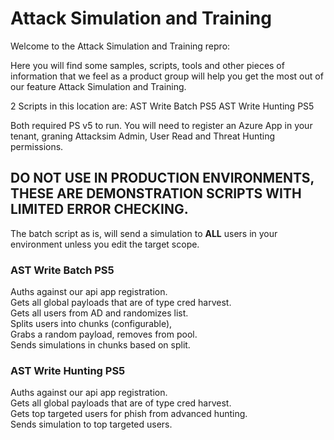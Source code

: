 # Attack Simulation and Training

Welcome to the Attack Simulation and Training repro:

Here you will find some samples, scripts, tools and other pieces of information that we feel as a product group
will help you get the most out of our feature Attack Simulation and Training.

2 Scripts in this location are:
AST Write  Batch PS5
AST Write Hunting PS5

Both required PS v5 to run.
You will need to register an Azure App in your tenant, graning Attacksim Admin, User Read and Threat Hunting permissions.

## DO NOT USE IN PRODUCTION ENVIRONMENTS, THESE ARE DEMONSTRATION SCRIPTS WITH LIMITED ERROR CHECKING. 
The batch script as is, will send a simulation to **ALL** users in your environment unless you edit the target scope.

### AST Write  Batch PS5
Auths against our api app registration.  
Gets all global payloads that are of type cred harvest.  
Gets all users from AD and randomizes list.  
Splits users into chunks (configurable),  
Grabs a random payload, removes from pool.  
Sends simulations in chunks based on split.  

### AST Write Hunting PS5
Auths against our api app registration.  
Gets all global payloads that are of type cred harvest.  
Gets top targeted users for phish from advanced hunting.  
Sends simulation to top targeted users.  




